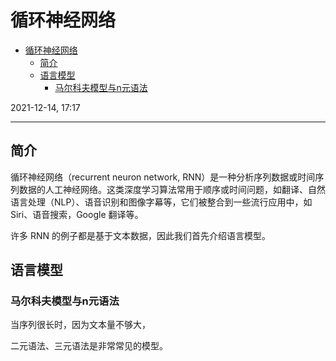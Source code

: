# 循环神经网络

- [循环神经网络](#循环神经网络)
  - [简介](#简介)
  - [语言模型](#语言模型)
    - [马尔科夫模型与n元语法](#马尔科夫模型与n元语法)

2021-12-14, 17:17
***

## 简介

循环神经网络（recurrent neuron network, RNN）是一种分析序列数据或时间序列数据的人工神经网络。这类深度学习算法常用于顺序或时间问题，如翻译、自然语言处理（NLP）、语音识别和图像字幕等，它们被整合到一些流行应用中，如 Siri、语音搜索，Google 翻译等。

许多 RNN 的例子都是基于文本数据，因此我们首先介绍语言模型。

## 语言模型

### 马尔科夫模型与n元语法

当序列很长时，因为文本量不够大，

二元语法、三元语法是非常常见的模型。

